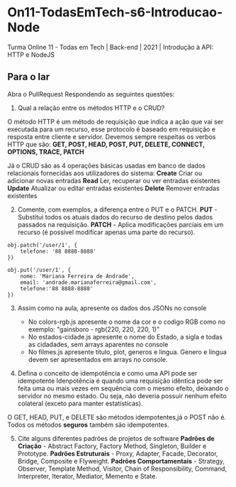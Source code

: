 # On11-TodasEmTech-s6-Introducao-Node
Turma Online 11 - Todas em Tech | Back-end | 2021 | Introdução à API:
HTTP e NodeJS

## Para o lar
Abra o PullRequest Respondendo as seguintes questões:

1) Qual a relação entre os métodos HTTP e o CRUD?

O método HTTP é um método de requisição que indica a ação que vai ser executada para um recurso, esse protocolo é baseado em requisição e resposta entre cliente e servidor. Devemos sempre respeitas os verbos HTTP que são:
**GET, POST, HEAD, POST, PUT, DELETE, CONNECT, OPTIONS, TRACE, PATCH**

Já o CRUD são as 4 operações básicas usadas em banco de dados relacionais fornecidas aos utilizadores do sistema:
**Create**	Criar ou adicionar novas entradas
**Read** Ler, recuperar ou ver entradas existentes
**Update** Atualizar ou editar entradas existentes
**Delete** Remover entradas existentes

2) Comente, com exemplos, a diferença entre o PUT e o PATCH.
**PUT** - Substitui todos os atuais dados do recurso de destino pelos dados passados na requisição.
**PATCH** - Aplica modificações parciais em um recurso (é possível modificar apenas uma parte do recurso).

```
obj.patch('/user/1', {
    telefone: '88 8888-8888'
})
```

```
obj.put('/user/1', {
    nome: 'Mariana Ferreira de Andrade',
    email: 'andrade.marianaferreira@gmail.com',
    telefone:'88 8888-8888'
})
```

3) Assim como na aula, apresente os dados dos JSONs no console 
    - No colors-rgb.js apresente o nome da cor e o codigo RGB como no exemplo: "gainsboro - rgb(220, 220, 220, 1)"
    - No estados-cidade.js apresente o nome do Estado, a sigla e todas as cidadades, sem arrays aparentes no console
    - No filmes.js apresente titulo, plot, generos e lingua. Genero e lingua devem ser apresentados em arrays no console.

4) Defina o conceito de idempotência e como uma API pode ser idempotente
Idenpotência é quando uma requisição idêntica pode ser feita uma ou mais vezes em sequência com o mesmo efeito, deixando o servidor no mesmo estado. Ou seja, não deveria possuir nenhum efeito colateral (exceto para manter estatísticas).

O GET, HEAD, PUT, e DELETE são métodos idempotentes,já o POST não é. Todos os métodos **seguros** também são idempotentes.

5) Cite alguns diferentes padrões de projetos de software
**Padrões de Criação** - Abstract Factory, Factory Method, Singleton, Builder e Prototype.
**Padrões Estruturais** - Proxy, Adapter, Facade, Decorator, Bridge, Composite e Flyweight.
**Padrões Comportamentais** - Strategy, Observer, Template Method, Visitor, Chain of Responsibility, Command, Interpreter, Iterator, Mediator, Memento e State.
